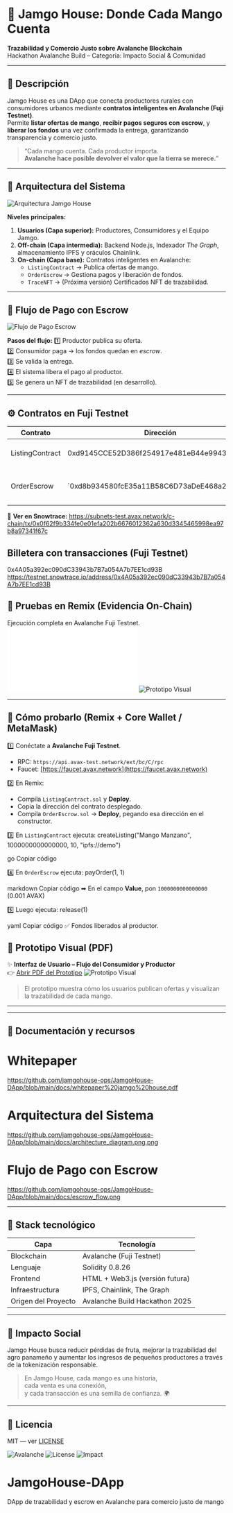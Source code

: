 # 🥭 Jamgo House: Donde Cada Mango Cuenta  
**Trazabilidad y Comercio Justo sobre Avalanche Blockchain**  
Hackathon Avalanche Build – Categoría: Impacto Social & Comunidad  

---

## 🚀 Descripción
Jamgo House es una DApp que conecta productores rurales con consumidores urbanos mediante **contratos inteligentes en Avalanche (Fuji Testnet)**.  
Permite **listar ofertas de mango**, **recibir pagos seguros con escrow**, y **liberar los fondos** una vez confirmada la entrega, garantizando transparencia y comercio justo.

> “Cada mango cuenta. Cada productor importa.  
> **Avalanche hace posible devolver el valor que la tierra se merece.**”

---

## 🧱 Arquitectura del Sistema
![Arquitectura Jamgo House](docs/architecture_diagram.png.png)

**Niveles principales:**
1. **Usuarios (Capa superior):** Productores, Consumidores y el Equipo Jamgo.  
2. **Off-chain (Capa intermedia):** Backend Node.js, Indexador *The Graph*, almacenamiento IPFS y oráculos Chainlink.  
3. **On-chain (Capa base):** Contratos inteligentes en Avalanche:  
   - `ListingContract` → Publica ofertas de mango.  
   - `OrderEscrow` → Gestiona pagos y liberación de fondos.  
   - `TraceNFT` → (Próxima versión) Certificados NFT de trazabilidad.

---

## 💸 Flujo de Pago con Escrow
![Flujo de Pago Escrow](docs/escrow_flow.png)

**Pasos del flujo:**
1️⃣ Productor publica su oferta.  
2️⃣ Consumidor paga → los fondos quedan en *escrow*.  
3️⃣ Se valida la entrega.  
4️⃣ El sistema libera el pago al productor.  
5️⃣ Se genera un NFT de trazabilidad (en desarrollo).

---

## ⚙️ Contratos en Fuji Testnet

| Contrato | Dirección | Descripción |
|-----------|------------|-------------|
| ListingContract | 0xd9145CCE52D386f254917e481eB44e9943F39138 | Publicación de ofertas de mango |
| OrderEscrow | `0xd8b934580fcE35a11B58C6D73aDeE468a2833fa8| Administración de pagos y fondos en escrow |


🔗 **Ver en Snowtrace:** 
https://subnets-test.avax.network/c-chain/tx/0x0f62f9b334fe0e01efa202b6676012362a630d3345465998ea97b8a97341f67c

## Billetera con transacciones (Fuji Testnet)
0x4A05a392ec090dC33943b7B7a054A7b7EE1cd93B
https://testnet.snowtrace.io/address/0x4A05a392ec090dC33943b7B7a054A7b7EE1cd93B

## 🧪 Pruebas en Remix (Evidencia On-Chain)
Ejecución completa en Avalanche Fuji Testnet.
![Pruebas en Remix Jamgo House](docs/screenshots.pdf)
![Prototipo Visual](docs/prueba%20remix.png)

---

## 🧪 Cómo probarlo (Remix + Core Wallet / MetaMask)

1️⃣ Conéctate a **Avalanche Fuji Testnet**.  
   - RPC: `https://api.avax-test.network/ext/bc/C/rpc`  
   - Faucet: [https://faucet.avax.network](https://faucet.avax.network)

2️⃣ En Remix:  
   - Compila `ListingContract.sol` y **Deploy**.  
   - Copia la dirección del contrato desplegado.  
   - Compila `OrderEscrow.sol` → **Deploy**, pegando esa dirección en el constructor.  

3️⃣ En `ListingContract` ejecuta:
createListing("Mango Manzano", 1000000000000000, 10, "ipfs://demo")

go
Copiar código

4️⃣ En `OrderEscrow` ejecuta:
payOrder(1, 1)

markdown
Copiar código
➡ En el campo **Value**, pon `1000000000000000` (0.001 AVAX)

5️⃣ Luego ejecuta:
release(1)

yaml
Copiar código
✅ Fondos liberados al productor.  

## 📱 Prototipo Visual (PDF)
✨ **Interfaz de Usuario – Flujo del Consumidor y Productor**  
👉 [Abrir PDF del Prototipo](docs/Diseño%20Visual%20%20UX%20(Prototipo).pdf)
![Prototipo Visual](docs/Interfaz.png)


> El prototipo muestra cómo los usuarios publican ofertas y visualizan la trazabilidad de cada mango.

---

---

## 📄 Documentación y recursos
# Whitepaper
https://github.com/jamgohouse-ops/JamgoHouse-DApp/blob/main/docs/whitepaper%20jamgo%20house.pdf

# Arquitectura del Sistema
https://github.com/jamgohouse-ops/JamgoHouse-DApp/blob/main/docs/architecture_diagram.png.png

# Flujo de Pago con Escrow
https://github.com/jamgohouse-ops/JamgoHouse-DApp/blob/main/docs/escrow_flow.png

---

## 🧰 Stack tecnológico

| Capa | Tecnología |
|------|-------------|
| Blockchain | Avalanche (Fuji Testnet) |
| Lenguaje | Solidity 0.8.26 |
| Frontend | HTML + Web3.js (versión futura) |
| Infraestructura | IPFS, Chainlink, The Graph |
| Origen del Proyecto | Avalanche Build Hackathon 2025 |

---

## 🌱 Impacto Social
Jamgo House busca reducir pérdidas de fruta, mejorar la trazabilidad del agro panameño y aumentar los ingresos de pequeños productores a través de la tokenización responsable.  

> En Jamgo House, cada mango es una historia,  
> cada venta es una conexión,  
> y cada transacción es una semilla de confianza. 🌍

---

## 📜 Licencia
MIT — ver [LICENSE](LICENSE)

![Avalanche](https://img.shields.io/badge/Built%20on-Avalanche-red)
![License](https://img.shields.io/badge/License-MIT-green)
![Impact](https://img.shields.io/badge/Impact-Social%20%26%20Comunidad-brightgreen)
# JamgoHouse-DApp
DApp de trazabilidad y escrow en Avalanche para comercio justo de mango

